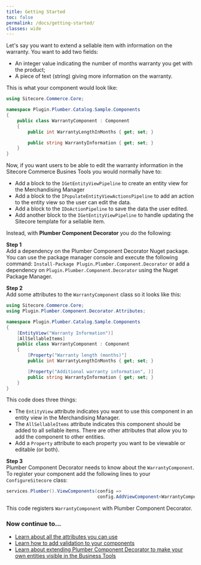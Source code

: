 ```yaml
---
title: Getting Started
toc: false
permalink: /docs/getting-started/
classes: wide
---
```


Let's say you want to extend a sellable item with information on the warranty. You want to add two fields: 

* An integer value indicating the number of months warranty you get with the product;
* A piece of text (string) giving more information on the warranty.

This is what your component would look like:


```c#
using Sitecore.Commerce.Core;

namespace Plugin.Plumber.Catalog.Sample.Components
{
	public class WarrantyComponent : Component
	{
		public int WarrantyLengthInMonths { get; set; }

		public string WarrantyInformation { get; set; }
	}
}
```

Now, if you want users to be able to edit the warranty information in the Sitecore Commerce Busines Tools you would normally have to:

* Add a block to the `IGetEntityViewPipeline` to create an entity view for the Merchandising Manager
* Add a block to the `IPopulateEntityViewActionsPipeline` to add an action to the entity view so the user can edit the data.
* Add a block to the `IDoActionPipeline` to save the data the user edited.
* Add another block to the `IGetEntityViewPipeline` to handle updating the Sitecore template for a sellable item.

Instead, with __Plumber Component Decorator__ you do the following:

**Step 1**   
Add a dependency on the Plumber Component Decorator Nuget package. You can use the package manager console and execute the following command: `Install-Package Plugin.Plumber.Component.Decorator` or add a dependency on `Plugin.Plumber.Component.Decorator` using the Nuget Package Manager.

**Step 2**  
Add some attributes to the `WarrantyComponent` class so it looks like this:


```c#
using Sitecore.Commerce.Core;
using Plugin.Plumber.Component.Decorator.Attributes;

namespace Plugin.Plumber.Catalog.Sample.Components
{
	[EntityView("Warranty Information")]
	[AllSellableItems]
	public class WarrantyComponent : Component
    {
        [Property("Warranty length (months)"]
        public int WarrantyLengthInMonths { get; set; }

        [Property("Additional warranty information", )]
        public string WarrantyInformation { get; set; }
    }
}
```
This code does three things:

 - The `EntityView` attribute indicates you want to use this component in an entity view in the Merchandising Manager. 
 - The `AllSellableItems` attribute indicates this component should be added to all sellable items. There are other attributes that allow you to add the component to other entities.  
 - Add a `Property` attribute to each property you want to be viewable or editable (or both).

**Step 3**  
Plumber Component Decorator needs to know about the `WarrantyComponent`. To register your component add the following lines to your `ConfigureSitecore` class:

```c#
services.Plumber().ViewComponents(config => 
                                  config.AddViewComponent<WarrantyComponent>());
```
This code registers `WarrantyComponent` with Plumber Component Decorator. 

### Now continue to...

* [Learn about all the attributes you can use](/docs/attributes)
* [Learn how to add validation to your components](/docs/validation)
* [Learn about extending Plumber Component Decorator to make your own entities visible in the Business Tools](/docs/extensibility)
